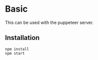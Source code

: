 # Basic

This can be used with the puppeteer server.

## Installation

```
npm install
npm start
```